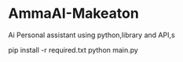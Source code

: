 # AmmaAI-Makeaton
Ai Personal assistant using python,library and API,s

pip install -r required.txt
python main.py
